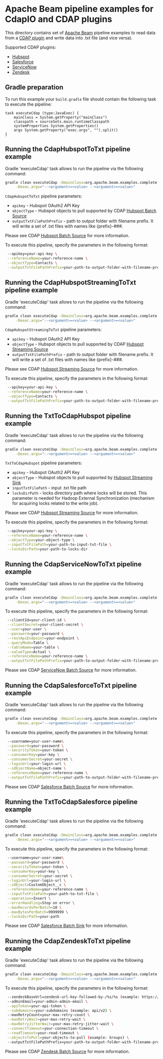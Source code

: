 <!--
    Licensed to the Apache Software Foundation (ASF) under one
    or more contributor license agreements.  See the NOTICE file
    distributed with this work for additional information
    regarding copyright ownership.  The ASF licenses this file
    to you under the Apache License, Version 2.0 (the
    "License"); you may not use this file except in compliance
    with the License.  You may obtain a copy of the License at
      http://www.apache.org/licenses/LICENSE-2.0
    Unless required by applicable law or agreed to in writing,
    software distributed under the License is distributed on an
    "AS IS" BASIS, WITHOUT WARRANTIES OR CONDITIONS OF ANY
    KIND, either express or implied.  See the License for the
    specific language governing permissions and limitations
    under the License.
-->

# Apache Beam pipeline examples for CdapIO and CDAP plugins

This directory contains set of [Apache Beam](https://beam.apache.org/) pipeline examples to read data
from a [CDAP plugin](https://github.com/data-integrations) and write data into .txt file (and vice versa).

Supported CDAP plugins:
- [Hubspot](https://github.com/data-integrations/hubspot)
- [Salesforce](https://github.com/data-integrations/salesforce)
- [ServiceNow](https://github.com/data-integrations/servicenow-plugins)
- [Zendesk](https://github.com/data-integrations/zendesk)

## Gradle preparation

To run this example your `build.gradle` file should contain the following task to execute the pipeline:

```
task executeCdap (type:JavaExec) {
    mainClass = System.getProperty("mainClass")
    classpath = sourceSets.main.runtimeClasspath
    systemProperties System.getProperties()
    args System.getProperty("exec.args", "").split()
}
```

## Running the CdapHubspotToTxt pipeline example

Gradle 'executeCdap' task allows to run the pipeline via the following command:

```bash
gradle clean executeCdap -DmainClass=org.apache.beam.examples.complete.cdap.CdapHubspotToTxt \
     -Dexec.args="--<argument>=<value> --<argument>=<value>"
```

`CdapHubspotToTxt` pipeline parameters:
- `apikey` - Hubspot OAuth2 API Key
- `objectType` - Hubspot objects to pull supported by CDAP [Hubspot Batch Source](https://github.com/data-integrations/hubspot/blob/develop/docs/Hubspot-batchsource.md)
- `outputTxtFilePathPrefix` - path to output folder with filename prefix. It will write a set of .txt files with names like {prefix}-###.

Please see CDAP [Hubspot Batch Source](https://github.com/data-integrations/hubspot/blob/develop/docs/Hubspot-batchsource.md) for more information.

To execute this pipeline, specify the parameters in the following format:

```bash
 --apikey=your-api-key \
 --referenceName=your-reference-name \
 --objectType=Contacts \
 --outputTxtFilePathPrefix=your-path-to-output-folder-with-filename-prefix
```

## Running the CdapHubspotStreamingToTxt pipeline example

Gradle 'executeCdap' task allows to run the pipeline via the following command:

```bash
gradle clean executeCdap -DmainClass=org.apache.beam.examples.complete.cdap.CdapHubspotStreamingToTxt \
     -Dexec.args="--<argument>=<value> --<argument>=<value>"
```

`CdapHubspotStreamingToTxt` pipeline parameters:
- `apikey` - Hubspot OAuth2 API Key
- `objectType` - Hubspot objects to pull supported by CDAP [Hubspot Streaming Source](https://github.com/data-integrations/hubspot/blob/develop/docs/Hubspot-streamingsource.md)
- `outputTxtFilePathPrefix` - path to output folder with filename prefix. It will write a set of .txt files with names like {prefix}-###.

Please see CDAP [Hubspot Streaming Source](https://github.com/data-integrations/hubspot/blob/develop/docs/Hubspot-streamingsource.md) for more information.

To execute this pipeline, specify the parameters in the following format:

```bash
 --apikey=your-api-key \
 --referenceName=your-reference-name \
 --objectType=Contacts \
 --outputTxtFilePathPrefix=your-path-to-output-folder-with-filename-prefix
```

## Running the TxtToCdapHubspot pipeline example

Gradle 'executeCdap' task allows to run the pipeline via the following command:

```bash
gradle clean executeCdap -DmainClass=org.apache.beam.examples.complete.cdap.TxtToCdapHubspot \
     -Dexec.args="--<argument>=<value> --<argument>=<value>"
```

`TxtToCdapHubspot` pipeline parameters:
- `apikey` - Hubspot OAuth2 API Key
- `objectType` - Hubspot objects to pull supported by [Hubspot Streaming Sink](https://github.com/data-integrations/hubspot/blob/develop/docs/Hubspot-batchsink.md)
- `inputTxtFilePath` - input .txt file path
- `locksDirPath` - locks directory path where locks will be stored. This parameter is needed for Hadoop External Synchronization (mechanism for acquiring locks related to the write job).

Please see CDAP [Hubspot Streaming Source](https://github.com/data-integrations/hubspot/blob/develop/docs/Hubspot-streamingsource.md) for more information.

To execute this pipeline, specify the parameters in the following format:

```bash
 --apikey=your-api-key \
 --referenceName=your-reference-name \
 --objectType=your-object-type \
 --inputTxtFilePath=your-path-to-input-txt-file \
 --locksDirPath=your-path-to-locks-dir
```

## Running the CdapServiceNowToTxt pipeline example

Gradle 'executeCdap' task allows to run the pipeline via the following command:

```bash
gradle clean executeCdap -DmainClass=org.apache.beam.examples.complete.cdap.CdapServiceNowToTxt \
     -Dexec.args="--<argument>=<value> --<argument>=<value>"
```

To execute this pipeline, specify the parameters in the following format:

```bash
 --clientId=your-client-id \
 --clientSecret=your-client-secret \
 --user=your-user \
 --password=your-password \
 --restApiEndpoint=your-endpoint \
 --queryMode=Table \
 --tableName=your-table \
 --valueType=Actual \
 --referenceName=your-reference-name \
 --outputTxtFilePathPrefix=your-path-to-output-folder-with-filename-prefix
```

Please see CDAP [ServiceNow Batch Source](https://github.com/data-integrations/servicenow-plugins/blob/develop/docs/ServiceNow-batchsource.md) for more information.

## Running the CdapSalesforceToTxt pipeline example

Gradle 'executeCdap' task allows to run the pipeline via the following command:

```bash
gradle clean executeCdap -DmainClass=org.apache.beam.examples.complete.cdap.CdapSalesforceToTxt \
     -Dexec.args="--<argument>=<value> --<argument>=<value>"
```

To execute this pipeline, specify the parameters in the following format:

```bash
 --username=your-user-name\
 --password=your-password \
 --securityToken=your-token \
 --consumerKey=your-key \
 --consumerSecret=your-secret \
 --loginUrl=your-login-url \
 --sObjectName=object-name \
 --referenceName=your-reference-name \
 --outputTxtFilePathPrefix=your-path-to-output-folder-with-filename-prefix
```

Please see CDAP [Salesforce Batch Source](https://github.com/data-integrations/servicenow-plugins/blob/develop/docs/ServiceNow-batchsource.md) for more information.

## Running the TxtToCdapSalesforce pipeline example

Gradle 'executeCdap' task allows to run the pipeline via the following command:

```bash
gradle clean executeCdap -DmainClass=org.apache.beam.examples.complete.cdap.TxtToCdapSalesforce \
     -Dexec.args="--<argument>=<value> --<argument>=<value>"
```

To execute this pipeline, specify the parameters in the following format:

```bash
 --username=your-user-name\
 --password=your-password \
 --securityToken=your-token \
 --consumerKey=your-key \
 --consumerSecret=your-secret \
 --loginUrl=your-login-url \
 --sObject=CustomObject__c \
 --referenceName=your-reference-name \
 --inputTxtFilePath=your-path-to-txt-file \
 --operation=Insert \
 --errorHandling=Stop on error \
 --maxRecordsPerBatch=10 \
 --maxBytesPerBatch=9999999 \
 --locksDirPath=your-path
```
Please see CDAP [Salesforce Batch Sink](https://github.com/data-integrations/salesforce/blob/develop/docs/Salesforce-batchsink.md) for more information.

## Running the CdapZendeskToTxt pipeline example

Gradle 'executeCdap' task allows to run the pipeline via the following command:

```bash
gradle clean executeCdap -DmainClass=org.apache.beam.examples.complete.cdap.CdapZendeskToTxt \
     -Dexec.args="--<argument>=<value> --<argument>=<value>"
```

To execute this pipeline, specify the parameters in the following format:

```bash
 --zendeskBaseUrl=zendesk-url-key-followed-by-/%s/%s (example: https://support.zendesk.com/%s/%s) \
 --adminEmail=your-admin-admin-email \
 --apiToken=your-api-token \
 --subdomains=your-subdomains (example: api/v2) \
 --maxRetryCount=your-max-retry-count \
 --maxRetryWait=your-max-retry-wait \
 --maxRetryJitterWait=your-max-retry-jitter-wait \
 --connectTimeout=your-connection-timeout \
 --readTimeout=your-read-timeout \
 --objectsToPull=your-objects-to-pull (example: Groups) \
 --outputTxtFilePathPrefix=your-path-to-output-folder-with-filename-prefix
```
Please see CDAP [Zendesk Batch Source](https://github.com/data-integrations/zendesk/blob/develop/docs/Zendesk-batchsource.md) for more information.
